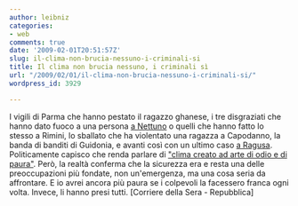 ```yaml
---
author: leibniz
categories:
- web
comments: true
date: '2009-02-01T20:51:57Z'
slug: il-clima-non-brucia-nessuno-i-criminali-si
title: Il clima non brucia nessuno, i criminali sì
url: "/2009/02/01/il-clima-non-brucia-nessuno-i-criminali-si/"
wordpress_id: 3929

---
```

I vigili di Parma che hanno pestato il ragazzo ghanese, i tre disgraziati che hanno dato fuoco a una persona [a Nettuno](https://www.repubblica.it/interstitial/interstitial1447924.html) o quelli che hanno fatto lo stesso a Rimini, lo sballato che ha violentato una ragazza a Capodanno, la banda di banditi di Guidonia, e avanti così con un ultimo caso [a Ragusa](https://www.corriere.it/cronache/09_febbraio_01/stupro_gruppo_coppia_sequestrata_romeni_07e01676-f057-11dd-8264-00144f02aabc.shtml). Politicamente capisco che renda parlare di ["clima creato ad arte di odio e di paura"](https://www.corriere.it/politica/09_febbraio_01/immigrato_bruciato_roma_reazioni_veltroni_alemanno_2e8356be-f073-11dd-8264-00144f02aabc.shtml). Però, la realtà conferma che la sicurezza era e resta una delle preoccupazioni più fondate, non un'emergenza, ma una cosa seria da affrontare. E io avrei ancora più paura se i colpevoli la facessero franca ogni volta. Invece, li hanno presi tutti. [Corriere della Sera - Repubblica]
